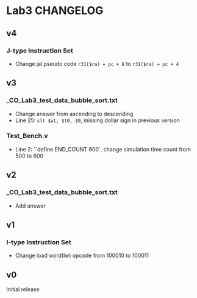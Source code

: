 # Lab3 CHANGELOG

## v4
### J-type Instruction Set
- Change jal pseudo code `r31($ra) = pc + 8` to `r31($ra) = pc + 4`

## v3
### _CO_Lab3_test_data_bubble_sort.txt
- Change answer from ascending to descending
- Line 25: `slt $at, $t0, $0`, missing dollar sign in previous version
### Test_Bench.v
- Line 2: ``define END_COUNT 600`, change simulation time count from 500 to 600

## v2
### _CO_Lab3_test_data_bubble_sort.txt
- Add answer

## v1
### I-type Instruction Set
- Change load word(lw) opcode from 100010 to 100011

## v0
Initial release
